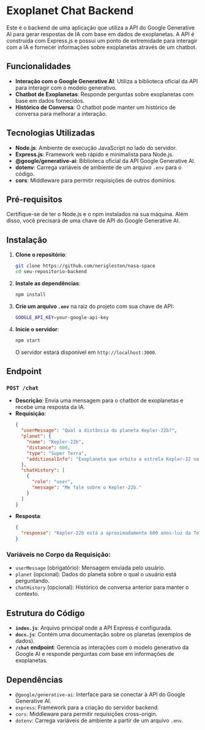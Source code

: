 # Exoplanet Chat Backend

Este é o backend de uma aplicação que utiliza a API do Google Generative AI para gerar respostas de IA com base em dados de exoplanetas. A API é construída com Express.js e possui um ponto de extremidade para interagir com a IA e fornecer informações sobre exoplanetas através de um chatbot.

## Funcionalidades

- **Interação com o Google Generative AI**: Utiliza a biblioteca oficial da API para interagir com o modelo generativo.
- **Chatbot de Exoplanetas**: Responde perguntas sobre exoplanetas com base em dados fornecidos.
- **Histórico de Conversa**: O chatbot pode manter um histórico de conversa para melhorar a interação.

## Tecnologias Utilizadas

- **Node.js**: Ambiente de execução JavaScript no lado do servidor.
- **Express.js**: Framework web rápido e minimalista para Node.js.
- **@google/generative-ai**: Biblioteca oficial da API Google Generative AI.
- **dotenv**: Carrega variáveis de ambiente de um arquivo `.env` para o código.
- **cors**: Middleware para permitir requisições de outros domínios.

## Pré-requisitos

Certifique-se de ter o Node.js e o npm instalados na sua máquina. Além disso, você precisará de uma chave de API do Google Generative AI.

## Instalação

1. **Clone o repositório**:
   ```bash
   git clone https://github.com/nerigleston/nasa-space
   cd seu-repositorio-backend
   ```

2. **Instale as dependências**:
   ```bash
   npm install
   ```

3. **Crie um arquivo `.env`** na raiz do projeto com sua chave de API:
   ```bash
   GOOGLE_API_KEY=your-google-api-key
   ```

4. **Inicie o servidor**:
   ```bash
   npm start
   ```

   O servidor estará disponível em `http://localhost:3000`.

## Endpoint

### `POST /chat`

- **Descrição**: Envia uma mensagem para o chatbot de exoplanetas e recebe uma resposta da IA.
- **Requisição**:
  ```json
  {
    "userMessage": "Qual a distância do planeta Kepler-22b?",
    "planet": {
      "name": "Kepler-22b",
      "distance": 600,
      "type": "Super Terra",
      "additionalInfo": "Exoplaneta que orbita a estrela Kepler-22 na constelação de Cygnus."
    },
    "chatHistory": [
      {
        "role": "user",
        "message": "Me fale sobre o Kepler-22b."
      }
    ]
  }
  ```
- **Resposta**:
  ```json
  {
    "response": "Kepler-22b está a aproximadamente 600 anos-luz da Terra e é classificado como uma Super Terra."
  }
  ```

### Variáveis no Corpo da Requisição:

- `userMessage` (obrigatório): Mensagem enviada pelo usuário.
- `planet` (opcional): Dados do planeta sobre o qual o usuário está perguntando.
- `chatHistory` (opcional): Histórico de conversa anterior para manter o contexto.

## Estrutura do Código

- **`index.js`**: Arquivo principal onde a API Express é configurada.
- **`docs.js`**: Contém uma documentação sobre os planetas (exemplos de dados).
- **`/chat` endpoint**: Gerencia as interações com o modelo generativo da Google AI e responde perguntas com base em informações de exoplanetas.

## Dependências

- `@google/generative-ai`: Interface para se conectar à API do Google Generative AI.
- `express`: Framework para a criação do servidor backend.
- `cors`: Middleware para permitir requisições cross-origin.
- `dotenv`: Carrega variáveis de ambiente a partir de um arquivo `.env`.
